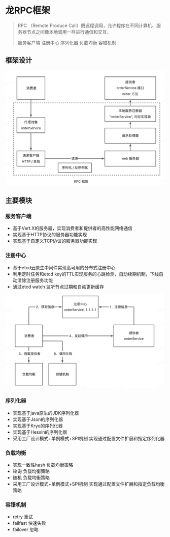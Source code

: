 # 龙RPC框架

> RPC （Remote Produce Call）既远程调用，允许程序在不同计算机、服务器节点之间像本地调用一样进行通信和交互，
>
> 服务客户端   注册中心   序列化器 负载均衡 容错机制

## 框架设计

![](image\1.png)
## 主要模块
### 服务客户端

- 基于Vert.X的服务器，实现消费者和提供者的高性能网络通信
- 实现基于HTTP协议的服务器功能实现
- 实现基于自定义TCP协议的服务器功能实现

### 注册中心 

- 基于etcd云原生中间件实现高可用的分布式注册中心
- 利用定时任务和etcd key的TTL实现服务的心跳检测，自动续期机制，下线自动清除注册服务功能
- 通过etcd watch 监听节点过期和自动更新缓存

![](image\2.png)



### 序列化器

- 实现基于java原生的JDK序列化器
- 实现基于Json的序列化器
- 实现基于Kryo的序列化器
- 实现基于Hessin的序列化器
- 采用工厂设计模式+单例模式+SPI机制 实现通过配置文件扩展和指定序列化器

### 负载均衡

- 实现一致性hash 负载均衡策略
- 轮询 负载均衡策略
- 随机 负载均衡策略
- 采用工厂设计模式+单例模式+SPI机制 实现通过配置文件扩展和指定负载均衡策略

### 容错机制

- retry  重试
- failfast 快速失败
- failover 忽略
